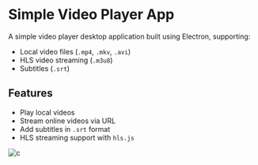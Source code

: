 # Simple Video Player App

A simple video player desktop application built using Electron, supporting:
- Local video files (`.mp4`, `.mkv`, `.avi`)
- HLS video streaming (`.m3u8`)
- Subtitles (`.srt`)

## Features
- Play local videos
- Stream online videos via URL
- Add subtitles in `.srt` format
- HLS streaming support with `hls.js`

![c](https://github.com/user-attachments/assets/fc4d8fb9-344c-4561-b6fd-f83b5c8f8a68)
